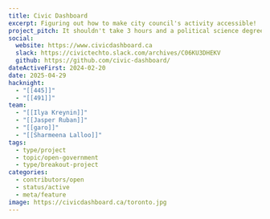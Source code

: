 ```yaml
---
title: Civic Dashboard
excerpt: Figuring out how to make city council's activity accessible!
project_pitch: It shouldn't take 3 hours and a political science degree to understand City Council and how to meaningfully engage with it. We make it take a few minutes.
social:
  website: https://www.civicdashboard.ca
  slack: https://civictechto.slack.com/archives/C06KU3DHEKV
  github: https://github.com/civic-dashboard/
dateActiveFirst: 2024-02-20
date: 2025-04-29
hacknight:
  - "[[445]]"
  - "[[491]]"
team:
  - "[[Ilya Kreynin]]"
  - "[[Jasper Ruban]]"
  - "[[garo]]"
  - "[[Sharmeena Lalloo]]"
tags:
  - type/project
  - topic/open-government
  - type/breakout-project
categories:
  - contributors/open
  - status/active
  - meta/feature
image: https://civicdashboard.ca/toronto.jpg
---
```

